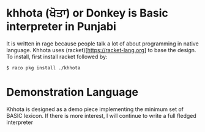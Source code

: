 # khhota (ਖੋਤਾ) or Donkey is Basic interpreter in Punjabi 
It is written in rage because people talk a lot of about programming in native language. Khhota uses (racket)[https://racket-lang.org] to base the design. To install, first install racket followed by:

````console
$ raco pkg install ./khhota

````

# Demonstration Language
Khhota is designed as a demo piece implementing the minimum set of BASIC lexicon. If there is more interest, I will continue to write a full fledged interpreter
